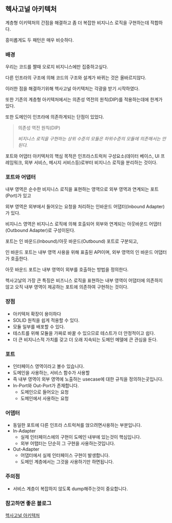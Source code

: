 ## 헥사고널 아키텍처

계층형 이키텍처의 간점을 해결하고 좀 더 복잡한 비지니스 로직을 구현하는데 적합하다.

흥미롭게도 두 패턴은 매우 비슷하다.



### 배경

우리는 코드를 짤때 오로지 비지니스에만 집중하고싶다.

다른 인프라의 구조에 의해 코드의 구조와 설계가 바뀌는 것은 올바르지않다.

이러한 점을 해결하기위해 헥사고널 아키텍처는 각광을 받기 시작하였다.

또한 기존의 계층형 아키텍처에서는 의존성 역전의 원칙(DIP)를 적용하는데에 한계가 있다.

또한 도메인이 인프라에 의존하게되는 단점이 있었다.

>의존성 역전 원칙(DIP)
>
>*비지니스 로직을 구현하는 상위 수준의 모듈은 하위수준의 모듈에 의존해서는 안된다.*

포트와 어댑터 아키텍처의 핵심 목적은 인프라스트럭처 구성요소(데이터 베이스, UI 프레임워크, 외부 서비스, 메시지 서비스등)로부터 비지니스 로직을 분리하는 것이다.



### 포트와 어댑터

내부 영역은 순수한 비지니스 로직을 표현하는 영역으로 외부 영역과 연계되는 포트(Port)가 있고

외부 영역은 외부에서 들어오는 요청을 처리하는 인바운드 어댑터(Inbound Adapter)가 있다.

비지니스 영역은 비지니스 로직에 의해 호출되어 외부와 연계되는 아웃바운드 어댑터(Outbound Adapter)로 구성이된다.

포트는 인 바운드(Inbound)/아웃 바운드(Outbound) 포트로 구분되고, 

인 바운드 포트는 내부 영역 사용을 위해 표출된 API이며, 외부 영역의 인 바운드 어댑터가 호출한다. 

아웃 바운드 포트는 내부 영역이 외부를 호출하는 방법을 정의한다.

헥사고날의 가장 큰 특징은 비즈니스 로직을 표현하는 내부 영역이 어댑터에 의존하지 않고 오직 내부 영역이 제공하는 포트에 의존하여 구현하는 것이다.



### 장점

- 아키텍처 확장이 용이하다
- SOLID 원칙을 쉽게 적용할 수 있다.
- 모듈 일부를 배포할 수 있다.
- 테스트를 위해 모듈을 가짜로 바꿀 수 있으므로 테스트가 더 안정적이고 쉽다.
- 더 큰 비지니스적 가치를 갖고 더 오래 지속되는 도메인 메델에 큰 관심을 둔다.



### 포트

- 인터페이스 영역이라고 볼수 있습니다.
- 도메인을 사용하는, 서비스 함수가 사용할
- 즉 내부 영역이 외부 영역에 노출하는 usecase에 대한 규칙을 정의하는곳입니다.
- In-Port와 Out-Port가 존재합니다.
  - 도메인으로 들어오는 요청
  - 도메인에서 사용하는 요청



### 어뎁터

- 동일한 포트에 다른 인프라 스트럭쳐를 얹으려면사용하는 부분입니다.
- In-Adapter
  - 실제 인터페이스에의 구현이 도메인 내부에 있는것이 핵심입니다.
  - 외부 어탭터는 단순히 그 구현을 사용하는것입니다.
- Out-Adapter
  - 어댑터에서 실제 인터페이스 구현이 발생합니다.
  - 도메인 계층에서는 그것을 사용하기만 하면됩니다.



### 주의점

- 서비스 계층이 복잡하지 않도록 dump해주는것이 중요합니다.



### 참고하면 좋은 블로그

[헥사고널 아키텍처](https://blog.imqa.io/hexagonal-architecture/)

